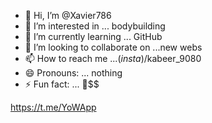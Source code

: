 - 👋 Hi, I’m @Xavier786
- 👀 I’m interested in ... bodybuilding 
- 🌱 I’m currently learning ... GitHub 
- 💞️ I’m looking to collaborate on ...new webs
- 📫 How to reach me ...$(insta)$/kabeer_9080
- 😄 Pronouns: ... nothing 
- ⚡ Fun fact: ... 🤑$$

<!---
Xavier786/Xavier786 is a ✨ special ✨ repository because its `README.md` (this file) appears on your GitHub profile.
You can click the Preview link to take a look at your changes.
--->
https://t.me/YoWApp
